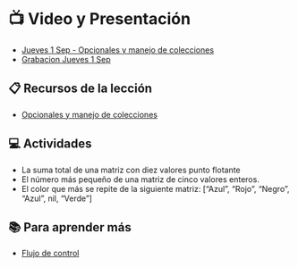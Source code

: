 # :tv: Video y Presentación
- [Jueves 1 Sep - Opcionales y manejo de colecciones](https://drive.google.com/file/d/1yz6RahLr6pW-wRfjHBe4tAaQEivsgAdX/view?usp=sharing)
- [Grabacion Jueves 1 Sep](https://drive.google.com/file/d/1waDnEDel4Z7L0DpBFncyaZiqU0q0NUsS/view?usp=sharing)


## :clipboard: Recursos de la lección

- [Opcionales y manejo de colecciones](https://docs.google.com/presentation/d/1Dm4N4lC7RRfbAk0PeW5RQCoeea34l0FvFGiIRtzSkm4/edit#slide=id.g122bd9d92f9_1_72)

## :computer: Actividades

- La suma total de una matriz con diez valores punto flotante
- El número más pequeño de una matriz de cinco valores enteros.
- El color que más se repite de la siguiente matriz:
	[“Azul”, “Rojo”, “Negro”, “Azul”, nil, “Verde”]



## :books: Para aprender más

- [Flujo de control](https://docs.swift.org/swift-book/LanguageGuide/ControlFlow.html)
